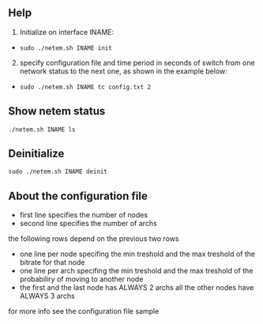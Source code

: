 Help
-----
1. Initialize on interface INAME:
  * `sudo ./netem.sh INAME init`

2. specify configuration file and time period in seconds of switch from one network status to the next one, as shown in the example below:
  * `sudo ./netem.sh INAME tc config.txt 2`

Show netem status
-----------------
`./netem.sh INAME ls`

Deinitialize
------------
`sudo ./netem.sh INAME deinit`

About the configuration file
----------------------------
- first line specifies the number of nodes
- second line specifies the number of archs

the following rows depend on the previous two rows
- one line per node specifing the min treshold and the max treshold of the bitrate for that node
- one line per arch specifing the min treshold and the max treshold of the probabiliry of moving to another node
- the first and the last node has ALWAYS 2 archs all the other nodes have ALWAYS 3 archs

for more info see the configuration file sample

